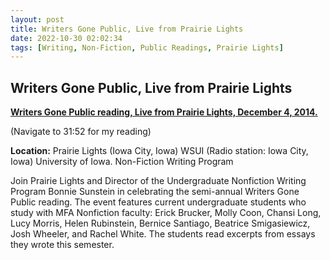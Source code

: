 ```yaml
---
layout: post
title: Writers Gone Public, Live from Prairie Lights
date: 2022-10-30 02:02:34
tags: [Writing, Non-Fiction, Public Readings, Prairie Lights]
---
```

## Writers Gone Public, Live from Prairie Lights

[**Writers Gone Public reading, Live from Prairie Lights, December 4, 2014.**](https://digital.lib.uiowa.edu/islandora/object/ui%3Avwu_3653)

(Navigate to 31:52 for my reading)

**Location:**
Prairie Lights (Iowa City, Iowa)
WSUI (Radio station: Iowa City, Iowa)
University of Iowa. Non-Fiction Writing Program

Join Prairie Lights and Director of the Undergraduate Nonfiction Writing Program Bonnie Sunstein in celebrating the semi-annual Writers Gone Public reading. The event features current undergraduate students who study with MFA Nonfiction faculty: Erick Brucker, Molly Coon, Chansi Long, Lucy Morris, Helen Rubinstein, Bernice Santiago, Beatrice Smigasiewicz, Josh Wheeler, and Rachel White. The students read excerpts from essays they wrote this semester.
